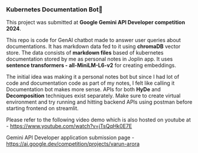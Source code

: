 ### Kubernetes Documentation Bot🤖


This project was submitted at **Google Gemini API Developer competition 2024**.

This repo is code for GenAI chatbot made to answer user queries about documentations. It has markdown data fed to it using **chromaDB** vector store.
The data consists of **markdown files** based of kubernetes documentation stored by me as personal notes in Joplin app. It uses **sentence transformers - all-MiniLM-L6-v2** for creating embeddings.

The initial idea was making it a personal notes bot but since I had lot of code and documentation code as part of my notes, I felt like calling it Documentation bot makes more sense.
APIs for both **HyDe** and **Decomposition** techniques exist separately. Make sure to create virtual environment and try running and hitting backend APIs using postman before starting frontend on streamlit.

Please refer to the following video demo which is also hosted on youtube at - https://www.youtube.com/watch?v=jTsQqHk0E7E

Gemini API Developer application submission page - https://ai.google.dev/competition/projects/varun-arora
